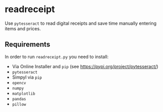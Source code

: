 # readreceipt
Use `pytesseract` to read digital receipts and save time manually entering items and prices.

## Requirements
In order to run `readreceipt.py` you need to install:
* Via Online Installer and `pip` (see https://pypi.org/project/pytesseract/)
* `pytesseract`
* Simpyl via `pip`
* `opencv`
* `numpy`
* `matplotlib`
* `pandas`
* `pillow`
